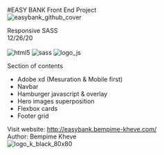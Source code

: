 #EASY BANK  Front End Project<br>
![easybank_github_cover](https://user-images.githubusercontent.com/59140742/166146566-1ee67b48-b4e9-426f-a78c-dd9b74dd1605.png)

Responsive SASS<br>
12/26/20<br><br>
![html5](https://user-images.githubusercontent.com/59140742/166147078-731b2546-b4cb-4b39-b437-275bc4ab53d5.png) ![sass](https://user-images.githubusercontent.com/59140742/166147100-8bc4134a-8eff-4ecc-9f48-16ce22d7ee79.png) ![logo_js](https://user-images.githubusercontent.com/59140742/166147086-786f6a50-6dd8-4af6-aa5f-7a579a90c19d.png)



Section of contents<br>
- Adobe xd (Mesuration & Mobile first)
- Navbar 
- Hamburger javascript & overlay
- Hero images superposition
- Flexbox cards
- Footer grid

Visit website: http://easybank.bempime-kheve.com/<br>
Author: Bempime Kheve<br>
![logo_k_black_80x80](https://user-images.githubusercontent.com/59140742/166146861-790f5f8a-de21-4d69-8fa2-ef598139e320.png)

